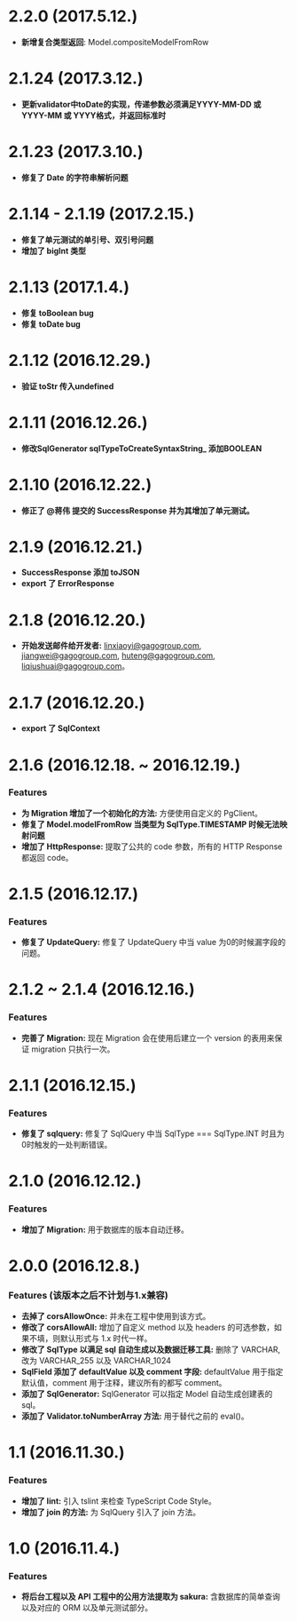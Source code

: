 # 2.2.0 (2017.5.12.)

* **新增复合类型返回**: Model.compositeModelFromRow


# 2.1.24 (2017.3.12.)

* **更新validator中toDate的实现，传递参数必须满足YYYY-MM-DD 或 YYYY-MM 或 YYYY格式，并返回标准时**


# 2.1.23 (2017.3.10.)

* **修复了 Date 的字符串解析问题**


# 2.1.14 - 2.1.19 (2017.2.15.)

* **修复了单元测试的单引号、双引号问题**
* **增加了 bigInt 类型**


# 2.1.13 (2017.1.4.)
  
* **修复 toBoolean bug**
* **修复 toDate bug**


# 2.1.12 (2016.12.29.)
  
* **验证 toStr 传入undefined**


# 2.1.11 (2016.12.26.)

* **修改SqlGenerator sqlTypeToCreateSyntaxString_ 添加BOOLEAN**


# 2.1.10 (2016.12.22.)

* **修正了 @蒋伟 提交的 SuccessResponse 并为其增加了单元测试。**


# 2.1.9 (2016.12.21.)

* **SuccessResponse 添加 toJSON**
* **export 了 ErrorResponse**

# 2.1.8 (2016.12.20.)

* **开始发送邮件给开发者:** linxiaoyi@gagogroup.com, jiangwei@gagogroup.com, huteng@gagogroup.com, liqiushuai@gagogroup.com。


# 2.1.7 (2016.12.20.)

* **export 了 SqlContext**


# 2.1.6 (2016.12.18. ~ 2016.12.19.)

### Features

* **为 Migration 增加了一个初始化的方法:** 方便使用自定义的 PgClient。
* **修复了 Model.modelFromRow 当类型为 SqlType.TIMESTAMP 时候无法映射问题**
* **增加了 HttpResponse:** 提取了公共的 code 参数，所有的 HTTP Response 都返回 code。


# 2.1.5 (2016.12.17.)

### Features

* **修复了 UpdateQuery:** 修复了 UpdateQuery 中当 value 为0的时候漏字段的问题。


# 2.1.2 ~ 2.1.4 (2016.12.16.)

### Features

* **完善了 Migration:** 现在 Migration 会在使用后建立一个 version 的表用来保证 migration 只执行一次。


# 2.1.1 (2016.12.15.)

### Features

* **修复了 sqlquery:** 修复了 SqlQuery 中当 SqlType === SqlType.INT 时且为0时触发的一处判断错误。


# 2.1.0 (2016.12.12.)

### Features

* **增加了 Migration:** 用于数据库的版本自动迁移。


# 2.0.0 (2016.12.8.)

### Features (该版本之后不计划与1.x兼容)

* **去掉了 corsAllowOnce:** 并未在工程中使用到该方式。
* **修改了 corsAllowAll:** 增加了自定义 method 以及 headers 的可选参数，如果不填，则默认形式与 1.x 时代一样。
* **修改了 SqlType 以满足 sql 自动生成以及数据迁移工具:** 删除了 VARCHAR, 改为 VARCHAR_255 以及 VARCHAR_1024
* **SqlField 添加了 defaultValue 以及 comment 字段:** defaultValue 用于指定默认值，comment 用于注释，建议所有的都写 comment。
* **添加了 SqlGenerator:** SqlGenerator 可以指定 Model 自动生成创建表的 sql。
* **添加了 Validator.toNumberArray 方法:** 用于替代之前的 eval()。


# 1.1 (2016.11.30.)

### Features

* **增加了 lint:** 引入 tslint 来检查 TypeScript Code Style。
* **增加了 join 的方法:** 为 SqlQuery 引入了 join 方法。
  

# 1.0 (2016.11.4.)

### Features

* **将后台工程以及 API 工程中的公用方法提取为 sakura:** 含数据库的简单查询以及对应的 ORM 以及单元测试部分。
